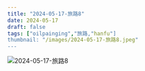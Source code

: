 ```yaml
---
title: "2024-05-17-旅路8"
date: 2024-05-17
draft: false
tags: ["oilpainging","旅路,"hanfu"]
thumbnail: "/images/2024-05-17-旅路8.jpeg"
---
```


![2024-05-17-旅路8](/images/2024-05-17-旅路8.jpeg)